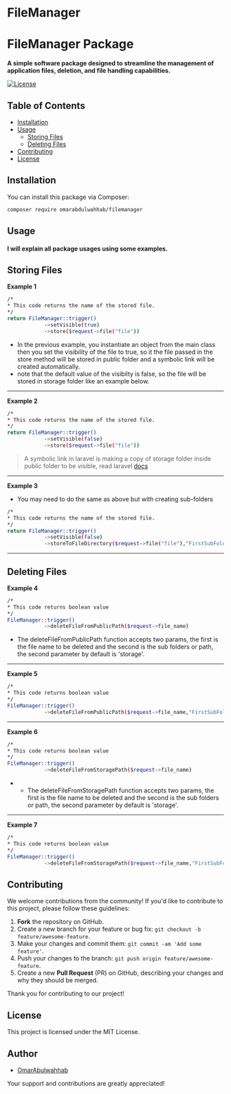 ﻿# FileManager
# FileManager Package

**A simple software package designed to streamline the management of application files, deletion, and file handling capabilities.**

[![License](https://img.shields.io/badge/license-MIT-blue.svg)](LICENSE)

## Table of Contents

- [Installation](#installation)
- [Usage](#usage)
  - [Storing Files](#storing-files)
  - [Deleting Files](#deleting-files)
- [Contributing](#contributing)
- [License](#license)

## Installation

You can install this package via Composer:

```bash
composer require omarabdulwahhab/filemanager
```

## Usage

#### I will explain all package usages using some examples.
## Storing Files
**Example 1**

```bash
/*
* This code returns the name of the stored file.  
*/
return FileManager::trigger()
            ->setVisible(true)
            ->store($request->file("file"))
```
  * In the previous example, you instantiate an object from the main class then you set the visibility of the file to true, so it the file passed in the store method will be stored in public folder and a symbolic link will be created automatically.<br>
  * note that the default value of the visibilty is false, so the file will be stored in storage folder like an example below.<br>

---

**Example 2** 

```bash
/*
* This code returns the name of the stored file.  
*/
return FileManager::trigger()
            ->setVisible(false)
            ->store($request->file("file"))
```

> A symbolic link in laravel is making a copy of storage folder inside public folder to be visible, read laravel [docs](https://laravel.com/docs/9.x/filesystem#the-public-disk)

---
**Example 3** 
 * You may need to do the same as above but with creating sub-folders 
```bash
/*
* This code returns the name of the stored file.  
*/
return FileManager::trigger()
            ->setVisible(false)
            ->storeToFileDirectory($request->file("file"),"FirstSubFolder/SecondSubFolder");
```
---
## Deleting Files
**Example 4** 
```bash
/*
* This code returns boolean value
*/
FileManager::trigger()
            ->deleteFileFromPublicPath($request->file_name)
```
* The deleteFileFromPublicPath function accepts two params, the first is the file name to be deleted and the second is the sub folders or path, the second parameter by default is 'storage'. 
---
**Example 5** 
```bash
/*
* This code returns boolean value
*/
FileManager::trigger()
            ->deleteFileFromPublicPath($request->file_name,"FirstSubFolder/SecondSubFolder")
```
---
**Example 6** 
```bash
/*
* This code returns boolean value
*/
FileManager::trigger()
            ->deleteFileFromStoragePath($request->file_name)
```
* * The deleteFileFromStoragePath function accepts two params, the first is the file name to be deleted and the second is the sub folders or path, the second parameter by default is 'storage'. 

---
**Example 7** 
```bash
/*
* This code returns boolean value
*/
FileManager::trigger()
            ->deleteFileFromStoragePath($request->file_name,"FirstSubFolder/SecondSubFolder")
```

## Contributing

We welcome contributions from the community! If you'd like to contribute to this project, please follow these guidelines:

1. **Fork** the repository on GitHub.
2. Create a new branch for your feature or bug fix: `git checkout -b feature/awesome-feature`.
3. Make your changes and commit them: `git commit -am 'Add some feature'`.
4. Push your changes to the branch: `git push origin feature/awesome-feature`.
5. Create a new **Pull Request** (PR) on GitHub, describing your changes and why they should be merged.

Thank you for contributing to our project!


## License

This project is licensed under the MIT License.


## Author

- [OmarAbulwahhab](https://github.com/OmarAbdelwahhab30) 

Your support and contributions are greatly appreciated!
